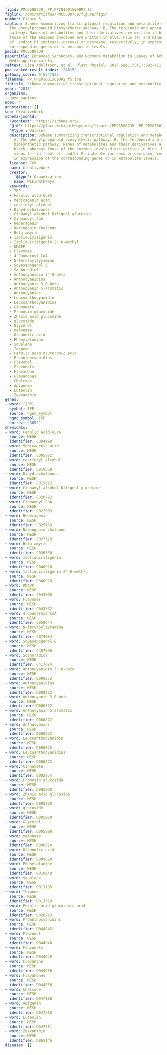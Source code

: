 ```yaml
---
figid: PMC5580739__PP_PP201601509DR2_f5
figlink: /pmc/articles/PMC5580739/figure/fig5/
number: Figure 5
caption: Scheme summarizing transcriptional regulation and metabolite changes. A,
  The phenylpropanoid biosynthetic pathway. B, The terpenoid and apocarotenoid biosynthetic
  pathway. Names of metabolites and their derivatives are written in black, whereas
  those of the enzymes involved are written in blue. Plus (+) and minus (−) in front
  of  and/or Pi indicate increase or decrease, respectively, in expression of the
  corresponding genes or in metabolite levels.
pmcid: PMC5580739
papertitle: Enhanced Secondary- and Hormone Metabolism in Leaves of Arbuscular Mycorrhizal
  Medicago truncatula.
reftext: Lisa Adolfsson, et al. Plant Physiol. 2017 Sep;175(1):392-411.
pmc_ranked_result_index: '24815'
pathway_score: 0.6547455
filename: PP_PP201601509DR2_f5.jpg
figtitle: Scheme summarizing transcriptional regulation and metabolite changes
year: '2017'
organisms:
- Homo sapiens
ndex: ''
annotations: []
seo: CreativeWork
schema-jsonld:
  '@context': https://schema.org/
  '@id': https://pfocr.wikipathways.org/figures/PMC5580739__PP_PP201601509DR2_f5.html
  '@type': Dataset
  description: Scheme summarizing transcriptional regulation and metabolite changes.
    A, The phenylpropanoid biosynthetic pathway. B, The terpenoid and apocarotenoid
    biosynthetic pathway. Names of metabolites and their derivatives are written in
    black, whereas those of the enzymes involved are written in blue. Plus (+) and
    minus (−) in front of  and/or Pi indicate increase or decrease, respectively,
    in expression of the corresponding genes or in metabolite levels.
  license: CC0
  name: CreativeWork
  creator:
    '@type': Organization
    name: WikiPathways
  keywords:
  - IPP
  - Ferulic acid-GLYA
  - Medicagenic acid
  - coniferyl alcohol
  - Dihydrochalcones
  - Cinnamyl alcohol Dilignol glucoside
  - Cinnamoyl CoA
  - Hederagenin
  - Naringenin chalcone
  - Beta amyrin
  - Isoliquiritigenin
  - Isoliquiritigenin 2'-O-methyl
  - DMAPP
  - Flavones
  - 4-Coumaroyl CoA
  - N-feruloyltyramine
  - Soyasapogenol B
  - Sophoradiol
  - Anthocyanidin 3'-O-beta
  - Anthocyanidins
  - Anthocyanin 3-0-beta
  - Anthocyanin 5-aromatic
  - Anthocyanins
  - Leucoanthocyanidin
  - Leucoanthocyanidins
  - Cinnamate
  - Fromosin glucoside
  - Zhanic acid glucoside
  - glucoside
  - Glycerol
  - malonate
  - Oleanolic acid
  - Phenylalanine
  - Squalene
  - Terpene
  - Ferulic acid glucuronic acid
  - Proanthocyanidins
  - Flavonol
  - Flavonols
  - Flavanone
  - Flavanones
  - Chalcone
  - Apigenin
  - Luteolin
  - Zeaxanthin
genes:
- word: (IPP)
  symbol: IPP
  source: hgnc_symbol
  hgnc_symbol: IPP
  entrez: '3652'
chemicals:
- word: Ferulic acid-GLYA
  source: MESH
  identifier: C004999
- word: Medicagenic acid
  source: MESH
  identifier: C005982
- word: coniferyl alcohol
  source: MESH
  identifier: C010559
- word: Dihydrochalcones
  source: MESH
  identifier: C015812
- word: Cinnamyl alcohol Dilignol glucoside
  source: MESH
  identifier: C020722
- word: Cinnamoyl CoA
  source: MESH
  identifier: C022903
- word: Hederagenin
  source: MESH
  identifier: C025763
- word: Naringenin chalcone
  source: MESH
  identifier: C027329
- word: Beta amyrin
  source: MESH
  identifier: C036380
- word: Isoliquiritigenin
  source: MESH
  identifier: C040920
- word: Isoliquiritigenin 2'-O-methyl
  source: MESH
  identifier: C040920
- word: DMAPP
  source: MESH
  identifier: C043060
- word: Flavones
  source: MESH
  identifier: C043562
- word: 4-Coumaroyl CoA
  source: MESH
  identifier: C058644
- word: N-feruloyltyramine
  source: MESH
  identifier: C074004
- word: Soyasapogenol B
  source: MESH
  identifier: C407096
- word: Sophoradiol
  source: MESH
  identifier: C417684
- word: Anthocyanidin 3'-O-beta
  source: MESH
  identifier: D000872
- word: Anthocyanidins
  source: MESH
  identifier: D000872
- word: Anthocyanin 3-0-beta
  source: MESH
  identifier: D000872
- word: Anthocyanin 5-aromatic
  source: MESH
  identifier: D000872
- word: Anthocyanins
  source: MESH
  identifier: D000872
- word: Leucoanthocyanidin
  source: MESH
  identifier: D000872
- word: Leucoanthocyanidins
  source: MESH
  identifier: D000872
- word: Cinnamate
  source: MESH
  identifier: D002934
- word: Fromosin glucoside
  source: MESH
  identifier: D005960
- word: Zhanic acid glucoside
  source: MESH
  identifier: D005960
- word: glucoside
  source: MESH
  identifier: D005960
- word: Glycerol
  source: MESH
  identifier: D005990
- word: malonate
  source: MESH
  identifier: D008314
- word: Oleanolic acid
  source: MESH
  identifier: D009828
- word: Phenylalanine
  source: MESH
  identifier: D010649
- word: Squalene
  source: MESH
  identifier: D013185
- word: Terpene
  source: MESH
  identifier: D013729
- word: Ferulic acid glucuronic acid
  source: MESH
  identifier: D020723
- word: Proanthocyanidins
  source: MESH
  identifier: D044945
- word: Flavonol
  source: MESH
  identifier: D044948
- word: Flavonols
  source: MESH
  identifier: D044948
- word: Flavanone
  source: MESH
  identifier: D044950
- word: Flavanones
  source: MESH
  identifier: D044950
- word: Chalcone
  source: MESH
  identifier: D047188
- word: Apigenin
  source: MESH
  identifier: D047310
- word: Luteolin
  source: MESH
  identifier: D047311
- word: Zeaxanthin
  source: MESH
  identifier: D065146
diseases: []
---
```

